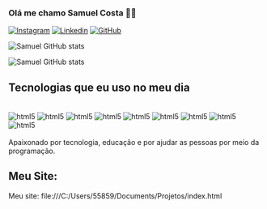 ### Olá me chamo Samuel Costa 👨‍💻

[![Instagram](https://img.shields.io/badge/Instagram-E4405F?style=for-the-badge&logo=instagram&logoColor=white
)](https://https://www.instagram.com/samuelccostam/)
[![Linkedin](https://img.shields.io/badge/LinkedIn-0077B5?style=for-the-badge&logo=linkedin&logoColor=white
)](https://www.linkedin.com/in/samuel-costa-5252bb262/)
[![GitHub](https://img.shields.io/badge/GitHub-100000?style=for-the-badge&logo=github&logoColor=white)
](https://github.com/DevSamuelMota)

![Samuel GitHub stats](https://github-readme-stats.vercel.app/api?username=DevSamuel&show_icons=true&theme=cobalt)

![Samuel GitHub stats](https://github-readme-stats.vercel.app/api?username=DevSamuel&show_icons=true&theme=transparent)

## Tecnologias que eu uso no meu dia
<div style="display: inline_block"><br/>
<img align ="center"alt="html5" src="https://img.shields.io/badge/json%20web%20tokens-323330?style=for-the-badge&logo=json-web-tokens&logoColor=pink">
<img align ="center"alt="html5" src="https://img.shields.io/badge/C%2B%2B-00599C?style=for-the-badge&logo=c%2B%2B&logoColor=white">
<img align ="center"alt="html5" src="https://img.shields.io/badge/MongoDB-4EA94B?style=for-the-badge&logo=mongodb&logoColor=white">
<img align ="center"alt="html5" src="https://img.shields.io/badge/MySQL-00000F?style=for-the-badge&logo=mysql&logoColor=white">
<img align ="center"alt="html5" src="https://img.shields.io/badge/Java-ED8B00?style=for-the-badge&logo=openjdk&logoColor=white">
<img align ="center"alt="html5" src="https://img.shields.io/badge/Python-14354C?style=for-the-badge&logo=python&logoColor=white">
<img align ="center"alt="html5" src="https://img.shields.io/badge/HTML5-E34F26?style=for-the-badge&logo=html5&logoColor=white">
<img align ="center"alt="html5" src="https://img.shields.io/badge/CSS3-1572B6?style=for-the-badge&logo=css3&logoColor=white">
<img align 
="center"alt="html5" src="https://img.shields.io/badge/JavaScript-F7DF1E?style=for-the-badge&logo=javascript&logoColor=black"/>
</div><br/>Apaixonado por tecnologia, educação e por ajudar as pessoas por meio da programação.

## Meu Site:
Meu site: file:///C:/Users/55859/Documents/Projetos/index.html
